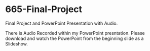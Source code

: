 # 665-Final-Project
Final Project and PowerPoint Presentation with Audio.

There is Audio Recorded within my PowerPoint presntation. Please download and watch the PowerPoint from the beginning slide as a Slideshow.
